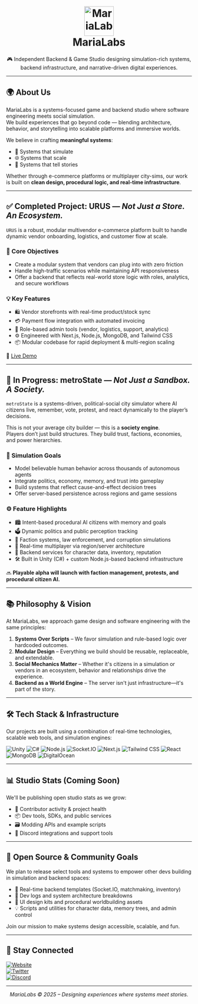 <h1 align="center">
  <img src="https://i.postimg.cc/kMfCnMty/maria-2.png" alt="MariaLabs" height="80" /><br/>
  <strong>MariaLabs</strong>
</h1>

<p align="center">
  🎮 Independent Backend & Game Studio designing simulation-rich systems, backend infrastructure, and narrative-driven digital experiences.
</p>

---

## 🌍 About Us

MariaLabs is a systems-focused game and backend studio where software engineering meets social simulation.  
We build experiences that go beyond code — blending architecture, behavior, and storytelling into scalable platforms and immersive worlds.

We believe in crafting **meaningful systems**:  
- 🔧 Systems that simulate  
- 🌐 Systems that scale  
- 📖 Systems that tell stories  

Whether through e-commerce platforms or multiplayer city-sims, our work is built on **clean design, procedural logic, and real-time infrastructure**.

---

## ✅ Completed Project: <strong>URUS</strong> — *Not Just a Store. An Ecosystem.*

`URUS` is a robust, modular multivendor e-commerce platform built to handle dynamic vendor onboarding, logistics, and customer flow at scale.

### 🎯 Core Objectives
- Create a modular system that vendors can plug into with zero friction  
- Handle high-traffic scenarios while maintaining API responsiveness  
- Offer a backend that reflects real-world store logic with roles, analytics, and secure workflows

### 💡 Key Features
- 🛍️ Vendor storefronts with real-time product/stock sync  
- 💳 Payment flow integration with automated invoicing  
- 🔐 Role-based admin tools (vendor, logistics, support, analytics)  
- ⚙️ Engineered with Next.js, Node.js, MongoDB, and Tailwind CSS  
- 📦 Modular codebase for rapid deployment & multi-region scaling  

🔗 [Live Demo](https://urus.netlify.app)

---

## 🚧 In Progress: <strong>metroState</strong> — *Not Just a Sandbox. A Society.*

`metroState` is a systems-driven, political-social city simulator where AI citizens live, remember, vote, protest, and react dynamically to the player’s decisions.

This is not your average city builder — this is a **society engine**.  
Players don’t just build structures. They build trust, factions, economies, and power hierarchies.

### 🎯 Simulation Goals
- Model believable human behavior across thousands of autonomous agents  
- Integrate politics, economy, memory, and trust into gameplay  
- Build systems that reflect cause-and-effect decision trees  
- Offer server-based persistence across regions and game sessions

### ⚙️ Feature Highlights
- 🏙️ Intent-based procedural AI citizens with memory and goals  
- 🗳️ Dynamic politics and public perception tracking  
- 🧩 Faction systems, law enforcement, and corruption simulations  
- 📡 Real-time multiplayer via region/server architecture  
- 🔌 Backend services for character data, inventory, reputation  
- 🛠 Built in Unity (C#) + custom Node.js-based backend infrastructure

🔜 **Playable alpha will launch with faction management, protests, and procedural citizen AI.**

---

## 📚 Philosophy & Vision

At MariaLabs, we approach game design and software engineering with the same principles:

1. **Systems Over Scripts** – We favor simulation and rule-based logic over hardcoded outcomes.  
2. **Modular Design** – Everything we build should be reusable, replaceable, and extendable.  
3. **Social Mechanics Matter** – Whether it's citizens in a simulation or vendors in an ecosystem, behavior and relationships drive the experience.  
4. **Backend as a World Engine** – The server isn't just infrastructure—it's part of the story.

---

## 🛠 Tech Stack & Infrastructure

Our projects are built using a combination of real-time technologies, scalable web tools, and simulation engines:

![Unity](https://img.shields.io/badge/-Unity-000000?logo=unity&logoColor=white)
![C#](https://img.shields.io/badge/-C%23-239120?logo=csharp&logoColor=white)
![Node.js](https://img.shields.io/badge/-Node.js-339933?logo=node.js&logoColor=white)
![Socket.IO](https://img.shields.io/badge/-Socket.IO-010101?logo=socket.io&logoColor=white)
![Next.js](https://img.shields.io/badge/-Next.js-000000?logo=next.js&logoColor=white)
![Tailwind CSS](https://img.shields.io/badge/-Tailwind%20CSS-0EA5E9?logo=tailwindcss&logoColor=white)
![React](https://img.shields.io/badge/-React-20232A?logo=react&logoColor=61DAFB)
![MongoDB](https://img.shields.io/badge/-MongoDB-47A248?logo=mongodb&logoColor=white)
![DigitalOcean](https://img.shields.io/badge/-DigitalOcean-0080FF?logo=digitalocean&logoColor=white)

---

## 📊 Studio Stats (Coming Soon)

We'll be publishing open studio stats as we grow:
- 🔧 Contributor activity & project health
- 📦 Dev tools, SDKs, and public services
- 🗃️ Modding APIs and example scripts
- 💬 Discord integrations and support tools

---

## 🧩 Open Source & Community Goals

We plan to release select tools and systems to empower other devs building in simulation and backend spaces:

- 🔌 Real-time backend templates (Socket.IO, matchmaking, inventory)
- 📘 Dev logs and system architecture breakdowns
- 🎨 UI design kits and procedural worldbuilding assets
- 💡 Scripts and utilities for character data, memory trees, and admin control

Join our mission to make systems design accessible, scalable, and fun.

---

## 📣 Stay Connected

[![Website](https://img.shields.io/badge/-Website-000?style=flat&logo=vercel&logoColor=white)](https://marialabs.org)  
[![Twitter](https://img.shields.io/badge/-@MariaLabsORG-1DA1F2?logo=twitter&logoColor=white)](https://twitter.com/marialabshq)  
[![Discord](https://img.shields.io/badge/-Join%20us%20on%20Discord-5865F2?logo=discord&logoColor=white)](https://discord.gg/metro-state)

---

<p align="center">
  <em>MariaLabs © 2025 – Designing experiences where systems meet stories.</em>
</p>
